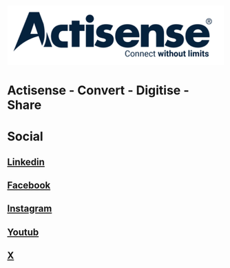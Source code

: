 ![Actisense](https://github.com/Actisense/.github/blob/main/images/GithubActisenseLogo.jpg) 

# Actisense - Convert - Digitise - Share

# Social

## [Linkedin](https://www.linkedin.com/company/active-research-limited/)

## [Facebook](https://www.facebook.com/ActisenseNews/)

## [Instagram](https://www.instagram.com/actisense_activeresearch/)

## [Youtub](https://www.youtube.com/channel/UC0CaZ_fCXNks_2P1AjtqxKw)

## [X](https://x.com/Actisense)

<!--

**Here are some ideas to get you started:**

🙋‍♀️ A short introduction - what is your organization all about?
🌈 Contribution guidelines - how can the community get involved?
👩‍💻 Useful resources - where can the community find your docs? Is there anything else the community should know?
🍿 Fun facts - what does your team eat for breakfast?
🧙 Remember, you can do mighty things with the power of [Markdown](https://docs.github.com/github/writing-on-github/getting-started-with-writing-and-formatting-on-github/basic-writing-and-formatting-syntax)
-->
